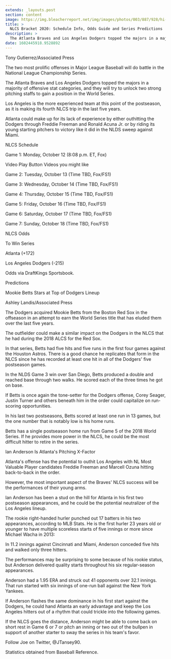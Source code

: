 ```yaml
--- 
extends: _layouts.post 
section: content 
image: https://img.bleacherreport.net/img/images/photos/003/887/928/hi-res-08b0516dc8c9cf73b9ddbaf875769ed1_crop_exact.jpg?w=1200&h=1200&q=75 
title: > 
  NLCS Bracket 2020: Schedule Info, Odds Guide and Series Predictions 
description: > 
  The Atlanta Braves and Los Angeles Dodgers topped the majors in a majority of offensive stat categories, and they will try to unlock two strong pitching staffs to gain a position in the World Series.Los Angeles is the more experienced team at this point of the postseason, as it is making its fourth NLCS trip in the last five years.ET, Fox)Video Play Button Videos you might likeGame 2: Tuesday, October 13 (Time TBD, Fox/FS1)Game 3: Wednesday, October 14 (Time TBD, Fox/FS1)Game 4: Thursday, October 15 (Time TBD, Fox/FS1)Game 5: Friday, October 16 (Time TBD, Fox/FS1)Game 6: Saturday, October 17 (Time TBD, Fox/FS1)Game 7: Sunday, October 18 (Time TBD, Fox/FS1)NLCS OddsTo Win SeriesAtlanta (+172)Los Angeles Dodgers (-215)Odds via DraftKings Sportsbook.In that series, Betts had five hits and five runs in the first four games against the Houston Astros.If he provides more power in the NLCS, he could be the most difficult hitter to retire in the series. 
date: 1602445918.9528892 
--- 
```

Tony Gutierrez/Associated Press

The two most prolific offenses in Major League Baseball will do battle in the National League Championship Series.

The Atlanta Braves and Los Angeles Dodgers topped the majors in a majority of offensive stat categories, and they will try to unlock two strong pitching staffs to gain a position in the World Series.

Los Angeles is the more experienced team at this point of the postseason, as it is making its fourth NLCS trip in the last five years.

Atlanta could make up for its lack of experience by either outhitting the Dodgers through Freddie Freeman and Ronald Acuna Jr. or by riding its young starting pitchers to victory like it did in the NLDS sweep against Miami.

NLCS Schedule

Game 1: Monday, October 12 (8:08 p.m. ET, Fox)

Video Play Button Videos you might like

Game 2: Tuesday, October 13 (Time TBD, Fox/FS1)

Game 3: Wednesday, October 14 (Time TBD, Fox/FS1)

Game 4: Thursday, October 15 (Time TBD, Fox/FS1)

Game 5: Friday, October 16 (Time TBD, Fox/FS1)

Game 6: Saturday, October 17 (Time TBD, Fox/FS1)

Game 7: Sunday, October 18 (Time TBD, Fox/FS1)

NLCS Odds

To Win Series

Atlanta (+172)

Los Angeles Dodgers (-215)

Odds via DraftKings Sportsbook.

Predictions

Mookie Betts Stars at Top of Dodgers Lineup

Ashley Landis/Associated Press

The Dodgers acquired Mookie Betts from the Boston Red Sox in the offseason in an attempt to earn the World Series title that has eluded them over the last five years.

The outfielder could make a similar impact on the Dodgers in the NLCS that he had during the 2018 ALCS for the Red Sox.

In that series, Betts had five hits and five runs in the first four games against the Houston Astros. There is a good chance he replicates that form in the NLCS since he has recorded at least one hit in all of the Dodgers' five postseason games.

In the NLDS Game 3 win over San Diego, Betts produced a double and reached base through two walks. He scored each of the three times he got on base.

If Betts is once again the tone-setter for the Dodgers offense, Corey Seager, Justin Turner and others beneath him in the order could capitalize on run-scoring opportunities.

In his last two postseasons, Betts scored at least one run in 13 games, but the one number that is notably low is his home runs.

Betts has a single postseason home run from Game 5 of the 2018 World Series. If he provides more power in the NLCS, he could be the most difficult hitter to retire in the series.

Ian Anderson Is Atlanta's Pitching X-Factor

Atlanta's offense has the potential to outhit Los Angeles with NL Most Valuable Player candidates Freddie Freeman and Marcell Ozuna hitting back-to-back in the order.

However, the most important aspect of the Braves' NLCS success will be the performances of their young arms.

Ian Anderson has been a stud on the hill for Atlanta in his first two postseason appearances, and he could be the potential neutralizer of the Los Angeles lineup.

The rookie right-handed hurler punched out 17 batters in his two appearances, according to MLB Stats. He is the first hurler 23 years old or younger to have multiple scoreless starts of five innings or more since Michael Wacha in 2013:

In 11.2 innings against Cincinnati and Miami, Anderson conceded five hits and walked only three hitters.

The performances may be surprising to some because of his rookie status, but Anderson delivered quality starts throughout his six regular-season appearances.

Anderson had a 1.95 ERA and struck out 41 opponents over 32.1 innings. That run started with six innings of one-run ball against the New York Yankees.

If Anderson flashes the same dominance in his first start against the Dodgers, he could hand Atlanta an early advantage and keep the Los Angeles hitters out of a rhythm that could trickle into the following games.

If the NLCS goes the distance, Anderson might be able to come back on short rest in Game 6 or 7 or pitch an inning or two out of the bullpen in support of another starter to sway the series in his team's favor.

Follow Joe on Twitter, @JTansey90.

Statistics obtained from Baseball Reference.